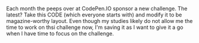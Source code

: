Each month the peeps over at CodePen.IO sponsor a new challenge.  The latest?  Take this CODE (which everyone starts with) and modify it to be magazine-worthy layout. Even though my studies likely do not allow me the time to work on thsi challenge now, I'm saving it as I want to give it a go when I have time to focus on the challenge.  

